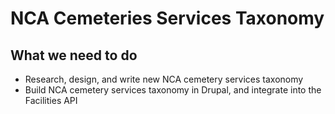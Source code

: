 # NCA Cemeteries Services Taxonomy

## What we need to do

- Research, design, and write new NCA cemetery services taxonomy
- Build NCA cemetery services taxonomy in Drupal, and integrate into the Facilities API
